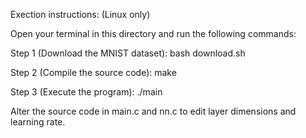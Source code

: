 Exection instructions:
(Linux only)

Open your terminal in this directory and run the following commands:

Step 1 (Download the MNIST dataset):
bash download.sh

Step 2 (Compile the source code):
make

Step 3 (Execute the program):
./main

Alter the source code in main.c and nn.c to edit layer dimensions and learning rate.